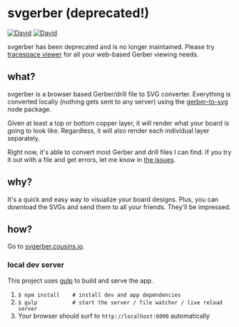 # svgerber (deprecated!)

[![David](https://img.shields.io/david/mcous/svgerber.svg?style=flat-square)](https://david-dm.org/mcous/svgerber)
[![David](https://img.shields.io/david/dev/mcous/svgerber.svg?style=flat-square)](https://david-dm.org/mcous/svgerber#info=devDependencies)

svgerber has been deprecated and is no longer maintained. Please try [tracespace viewer](http://viewer.tracespace.io) for all your web-based Gerber viewing needs.

## what?
svgerber is a browser based Gerber/drill file to SVG converter. Everything is converted locally (nothing gets sent to any server) using the [gerber-to-svg](https://github.com/mcous/gerber-to-svg) node package.

Given at least a top or bottom copper layer, it will render what your board is going to look like. Regardless, it will also render each individual layer separately.

Right now, it's able to convert most Gerber and drill files I can find. If you try it out with a file and get errors, let me know in [the issues](https://github.com/mcous/svgerber/issues).

## why?
It's a quick and easy way to visualize your board designs. Plus, you can download the SVGs and send them to all your friends. They'll be impressed.

## how?
Go to [svgerber.cousins.io](http://svgerber.cousins.io).

### local dev server
This project uses [gulp](http://gulpjs.com) to build and serve the app.

1. `$ npm install    # install dev and app dependencies`
2. `$ gulp           # start the server / file watcher / live reload server`
3. Your browser should surf to `http://localhost:8000` automatically
